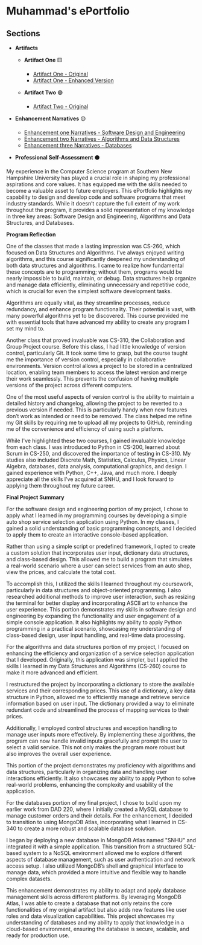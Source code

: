 # Muhammad's ePortfolio

## Sections
 
- **Artifacts**
  - **Artifact One** 🟨
    - [Artifact One - Original](https://github.com/mkhizer33/Muhammad-s-Portfolio/blob/main/Software%20Design%20and%20Engineering/OriginalAutoService.txt)
    - [Artifact One - Enhanced Version](https://github.com/mkhizer33/Muhammad-s-Portfolio/blob/main/Software%20Design%20and%20Engineering/EnhancedAutoService.py)
  
  - **Artifact Two** 🟣
    - [Artifact Two - Original](https://github.com/mkhizer33/Muhammad-s-Portfolio/blob/main/Databases/Original%20Database%20Artifact.docx)
       
- **Enhancement Narratives** 🟡
  - [Enhancement one Narratives - Software Design and Engineering](https://github.com/mkhizer33/Muhammad-s-Portfolio/blob/main/Software%20Design%20and%20Engineering/3-2%20Milestone%20Two%20Enhancement%20One%20Software%20Design%20and%20Engineering.docx)
  - [Enhancement two Narratives - Algorithms and Data Structures](https://github.com/mkhizer33/Muhammad-s-Portfolio/blob/main/Algorithms%20and%20Data%20Structures/4-2%20Milestone%20Three%20Enhancement%20Two%20Algorithms%20and%20Data%20Structure.docx)
  - [Enhancement three Narratives - Databases](https://github.com/mkhizer33/Muhammad-s-Portfolio/blob/main/Databases/5-2%20Milestone%20Four%20Enhancement%20Three%20Databases.docx)

- **Professional Self-Assessment** ⚫

My experience in the Computer Science program at Southern New Hampshire University has played a crucial role in shaping my professional aspirations and core values. It has equipped me with the skills needed to become a valuable asset to future employers. This ePortfolio highlights my capability to design and develop code and software programs that meet industry standards. While it doesn’t capture the full extent of my work throughout the program, it provides a solid representation of my knowledge in three key areas: Software Design and Engineering, Algorithms and Data Structures, and Databases.

**Program Reflection**

One of the classes that made a lasting impression was CS-260, which focused on Data Structures and Algorithms. I've always enjoyed writing algorithms, and this course significantly deepened my understanding of both data structures and algorithms. I came to realize how fundamental these concepts are to programming; without them, programs would be nearly impossible to build, maintain, or debug. Data structures help organize and manage data efficiently, eliminating unnecessary and repetitive code, which is crucial for even the simplest software development tasks.

Algorithms are equally vital, as they streamline processes, reduce redundancy, and enhance program functionality. Their potential is vast, with many powerful algorithms yet to be discovered. This course provided me with essential tools that have advanced my ability to create any program I set my mind to.

Another class that proved invaluable was CS-310, the Collaboration and Group Project course. Before this class, I had little knowledge of version control, particularly Git. It took some time to grasp, but the course taught me the importance of version control, especially in collaborative environments. Version control allows a project to be stored in a centralized location, enabling team members to access the latest version and merge their work seamlessly. This prevents the confusion of having multiple versions of the project across different computers.

One of the most useful aspects of version control is the ability to maintain a detailed history and changelog, allowing the project to be reverted to a previous version if needed. This is particularly handy when new features don’t work as intended or need to be removed. The class helped me refine my Git skills by requiring me to upload all my projects to GitHub, reminding me of the convenience and efficiency of using such a platform.

While I've highlighted these two courses, I gained invaluable knowledge from each class. I was introduced to Python in CS-200, learned about Scrum in CS-250, and discovered the importance of testing in CS-310. My studies also included Discrete Math, Statistics, Calculus, Physics, Linear Algebra, databases, data analysis, computational graphics, and design. I gained experience with Python, C++, Java, and much more. I deeply appreciate all the skills I’ve acquired at SNHU, and I look forward to applying them throughout my future career.

**Final Project Summary**

For the software design and engineering portion of my project, I chose to apply what I learned in my programming courses by developing a simple auto shop service selection application using Python. In my classes, I gained a solid understanding of basic programming concepts, and I decided to apply them to create an interactive console-based application.

Rather than using a simple script or predefined framework, I opted to create a custom solution that incorporates user input, dictionary data structures, and class-based design. This allowed me to build a program that simulates a real-world scenario where a user can select services from an auto shop, view the prices, and calculate the total cost.

To accomplish this, I utilized the skills I learned throughout my coursework, particularly in data structures and object-oriented programming. I also researched additional methods to improve user interaction, such as resizing the terminal for better display and incorporating ASCII art to enhance the user experience. This portion demonstrates my skills in software design and engineering by expanding the functionality and user engagement of a simple console application. It also highlights my ability to apply Python programming in a practical scenario, showcasing my understanding of class-based design, user input handling, and real-time data processing.

For the algorithms and data structures portion of my project, I focused on enhancing the efficiency and organization of a service selection application that I developed. Originally, this application was simpler, but I applied the skills I learned in my Data Structures and Algorithms (CS-260) course to make it more advanced and efficient.

I restructured the project by incorporating a dictionary to store the available services and their corresponding prices. This use of a dictionary, a key data structure in Python, allowed me to efficiently manage and retrieve service information based on user input. The dictionary provided a way to eliminate redundant code and streamlined the process of mapping services to their prices.

Additionally, I employed control structures and exception handling to manage user inputs more effectively. By implementing these algorithms, the program can now handle invalid inputs gracefully and prompt the user to select a valid service. This not only makes the program more robust but also improves the overall user experience.

This portion of the project demonstrates my proficiency with algorithms and data structures, particularly in organizing data and handling user interactions efficiently. It also showcases my ability to apply Python to solve real-world problems, enhancing the complexity and usability of the application.

For the databases portion of my final project, I chose to build upon my earlier work from DAD 220, where I initially created a MySQL database to manage customer orders and their details. For the enhancement, I decided to transition to using MongoDB Atlas, incorporating what I learned in CS-340 to create a more robust and scalable database solution.

I began by deploying a new database in MongoDB Atlas named "SNHU" and integrated it with a simple application. This transition from a structured SQL-based system to a NoSQL environment allowed me to explore different aspects of database management, such as user authentication and network access setup. I also utilized MongoDB’s shell and graphical interface to manage data, which provided a more intuitive and flexible way to handle complex datasets.

This enhancement demonstrates my ability to adapt and apply database management skills across different platforms. By leveraging MongoDB Atlas, I was able to create a database that not only retains the core functionalities of my original artifact but also adds new features like user roles and data visualization capabilities. This project showcases my understanding of databases and my ability to apply that knowledge in a cloud-based environment, ensuring the database is secure, scalable, and ready for production use.
